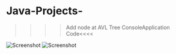 # Java-Projects-
>>>>Add node at AVL Tree ConsoleApplication Code<<<<


![Screenshot](https://i.hizliresim.com/y5K3Ma.png)
![Screenshot](https://i.hizliresim.com/kuFNpe.png)